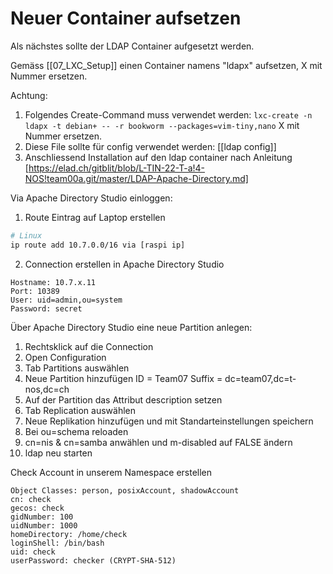 # Neuer Container aufsetzen

Als nächstes sollte der LDAP Container aufgesetzt werden.

Gemäss [[07_LXC_Setup]] einen Container namens "ldapx" aufsetzen, X mit Nummer ersetzen.

Achtung:

1. Folgendes Create-Command muss verwendet werden: `lxc-create -n ldapx -t debian+ -- -r bookworm --packages=vim-tiny,nano` X mit Nummer ersetzen.
2. Diese File sollte für config verwendet werden: [[ldap config]]
3. Anschliessend Installation auf den ldap container nach Anleitung [https://elad.ch/gitblit/blob/L-TIN-22-T-a!4-NOS!team00a.git/master/LDAP-Apache-Directory.md]

Via Apache Directory Studio einloggen:
1. Route Eintrag auf Laptop erstellen
```sh
# Linux
ip route add 10.7.0.0/16 via [raspi ip]
```
2. Connection erstellen in Apache Directory Studio
```
Hostname: 10.7.x.11
Port: 10389
User: uid=admin,ou=system
Password: secret
```

Über Apache Directory Studio eine neue Partition anlegen:
1. Rechtsklick auf die Connection
2. Open Configuration
3. Tab Partitions auswählen
4. Neue Partition hinzufügen
	ID = Team07
	Suffix = dc=team07,dc=t-nos,dc=ch
5. Auf der Partition das Attribut description setzen
6. Tab Replication auswählen
7. Neue Replikation hinzufügen und mit Standarteinstellungen speichern
8. Bei ou=schema reloaden
9. cn=nis & cn=samba anwählen und m-disabled auf FALSE ändern
10. ldap neu starten

Check Account in unserem Namespace erstellen
```
Object Classes: person, posixAccount, shadowAccount
cn: check
gecos: check
gidNumber: 100
uidNumber: 1000
homeDirectory: /home/check
loginShell: /bin/bash
uid: check
userPassword: checker (CRYPT-SHA-512)
```